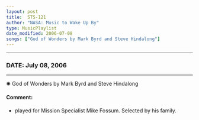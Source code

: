 ```yaml
---
layout: post
title:  STS-121
author: "NASA: Music to Wake Up By"
type: MusicPlaylist
date_modified: 2006-07-08
songs: ["God of Wonders by Mark Byrd and Steve Hindalong"]
---
```


----
### DATE: July 08, 2006
----
✺ God of Wonders by Mark Byrd and Steve Hindalong

#### Comment:
* played for Mission Specialist Mike Fossum. Selected by his family.



<br/>
<center>
	<a target="_blank"
	   href="https://twitter.com/intent/tweet?hashtags=Space,NASA,Playlist,NASAWakeupCalls,SpaceProgram&text={{ page.author}}, '{{ page.songs.first }}' {{ page.title }}, {{ page.date | date: '%B %d, %Y' }}. {{ site.url }}{{ page.url }}&via=nasawakeupcalls"><i class="fab fa-twitter" alt="Tweet this page" style="font-size: 1.3em;"></i></a>
	&nbsp; 	<i class="fas fa-user-astronaut" style="font-size: 1.5em;"></i> &nbsp;
    <a type="amzn" search="'God of Wonders by Mark Byrd and Steve Hindalong'" category="popular music">
    <i class="fab fa-amazon" style="font-size: 1.3em;"></i></a>
</center>
